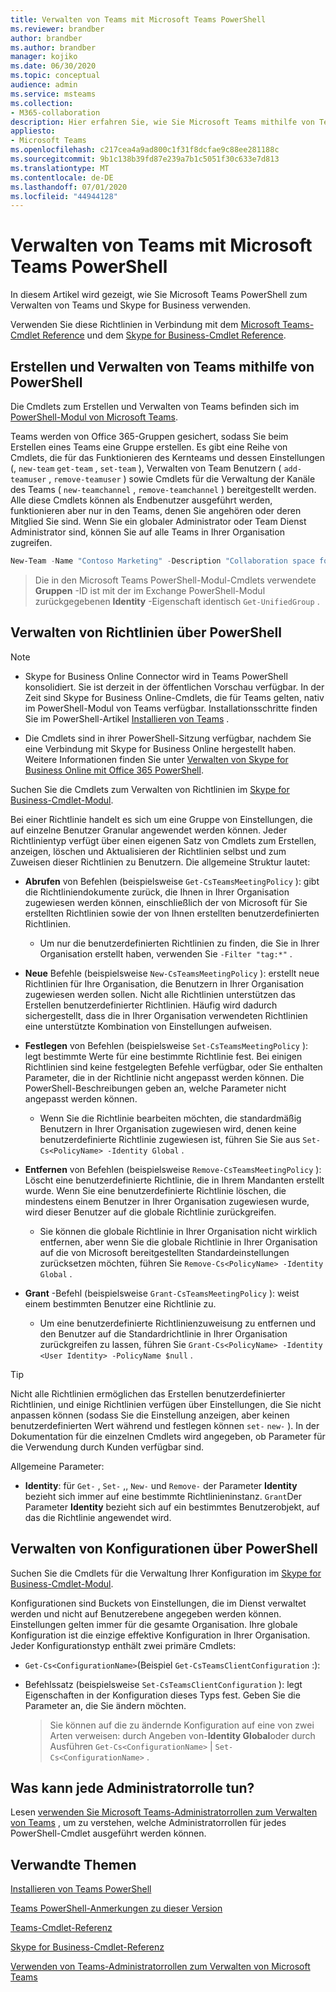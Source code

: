 ```yaml
---
title: Verwalten von Teams mit Microsoft Teams PowerShell
ms.reviewer: brandber
author: brandber
ms.author: brandber
manager: kojiko
ms.date: 06/30/2020
ms.topic: conceptual
audience: admin
ms.service: msteams
ms.collection:
- M365-collaboration
description: Hier erfahren Sie, wie Sie Microsoft Teams mithilfe von Teams PowerShell verwalten.
appliesto:
- Microsoft Teams
ms.openlocfilehash: c217cea4a9ad800c1f31f8dcfae9c88ee281188c
ms.sourcegitcommit: 9b1c138b39fd87e239a7b1c5051f30c633e7d813
ms.translationtype: MT
ms.contentlocale: de-DE
ms.lasthandoff: 07/01/2020
ms.locfileid: "44944128"
---
```

# <a name="manage-teams-with-microsoft-teams-powershell"></a>Verwalten von Teams mit Microsoft Teams PowerShell

In diesem Artikel wird gezeigt, wie Sie Microsoft Teams PowerShell zum Verwalten von Teams und Skype for Business verwenden. 

Verwenden Sie diese Richtlinien in Verbindung mit dem [Microsoft Teams-Cmdlet Reference](https://docs.microsoft.com/powershell/teams/?view=teams-ps) und dem [Skype for Business-Cmdlet Reference](https://docs.microsoft.com/powershell/skype/intro?view=skype-ps).

## <a name="create-and-manage-teams-using-powershell"></a>Erstellen und Verwalten von Teams mithilfe von PowerShell

Die Cmdlets zum Erstellen und Verwalten von Teams befinden sich im [PowerShell-Modul von Microsoft Teams](https://www.powershellgallery.com/packages/MicrosoftTeams/).

Teams werden von Office 365-Gruppen gesichert, sodass Sie beim Erstellen eines Teams eine Gruppe erstellen. Es gibt eine Reihe von Cmdlets, die für das Funktionieren des Kernteams und dessen Einstellungen (, ``new-team`` ``get-team`` , ``set-team`` ), Verwalten von Team Benutzern ( ``add-teamuser`` , ``remove-teamuser`` ) sowie Cmdlets für die Verwaltung der Kanäle des Teams ( ``new-teamchannel`` , ``remove-teamchannel`` ) bereitgestellt werden. Alle diese Cmdlets können als Endbenutzer ausgeführt werden, funktionieren aber nur in den Teams, denen Sie angehören oder deren Mitglied Sie sind. Wenn Sie ein globaler Administrator oder Team Dienst Administrator sind, können Sie auf alle Teams in Ihrer Organisation zugreifen.

```powershell
New-Team -Name "Contoso Marketing" -Description "Collaboration space for Contoso's Marketing department
```

> Die in den Microsoft Teams PowerShell-Modul-Cmdlets verwendete **Gruppen** -ID ist mit der im Exchange PowerShell-Modul zurückgegebenen **Identity** -Eigenschaft identisch ``Get-UnifiedGroup`` .

## <a name="manage-policies-via-powershell"></a>Verwalten von Richtlinien über PowerShell

> [!NOTE]
> - Skype for Business Online Connector wird in Teams PowerShell konsolidiert. Sie ist derzeit in der öffentlichen Vorschau verfügbar. In der Zeit sind Skype for Business Online-Cmdlets, die für Teams gelten, nativ im PowerShell-Modul von Teams verfügbar. Installationsschritte finden Sie im PowerShell-Artikel [Installieren von Teams](teams-powershell-install.md) .
>
> - Die Cmdlets sind in ihrer PowerShell-Sitzung verfügbar, nachdem Sie eine Verbindung mit Skype for Business Online hergestellt haben. Weitere Informationen finden Sie unter [Verwalten von Skype for Business Online mit Office 365 PowerShell](https://docs.microsoft.com/office365/enterprise/powershell/manage-skype-for-business-online-with-office-365-powershell).

Suchen Sie die Cmdlets zum Verwalten von Richtlinien im [Skype for Business-Cmdlet-Modul](https://www.microsoft.com/download/details.aspx?id=39366).

Bei einer Richtlinie handelt es sich um eine Gruppe von Einstellungen, die auf einzelne Benutzer Granular angewendet werden können. Jeder Richtlinientyp verfügt über einen eigenen Satz von Cmdlets zum Erstellen, anzeigen, löschen und Aktualisieren der Richtlinien selbst und zum Zuweisen dieser Richtlinien zu Benutzern. Die allgemeine Struktur lautet:

- **Abrufen** von Befehlen (beispielsweise ``Get-CsTeamsMeetingPolicy`` ): gibt die Richtliniendokumente zurück, die Ihnen in Ihrer Organisation zugewiesen werden können, einschließlich der von Microsoft für Sie erstellten Richtlinien sowie der von Ihnen erstellten benutzerdefinierten Richtlinien.
   - Um nur die benutzerdefinierten Richtlinien zu finden, die Sie in Ihrer Organisation erstellt haben, verwenden Sie ``-Filter "tag:*"`` .

- **Neue** Befehle (beispielsweise ``New-CsTeamsMeetingPolicy`` ): erstellt neue Richtlinien für Ihre Organisation, die Benutzern in Ihrer Organisation zugewiesen werden sollen. Nicht alle Richtlinien unterstützen das Erstellen benutzerdefinierter Richtlinien. Häufig wird dadurch sichergestellt, dass die in Ihrer Organisation verwendeten Richtlinien eine unterstützte Kombination von Einstellungen aufweisen.

- **Festlegen** von Befehlen (beispielsweise ``Set-CsTeamsMeetingPolicy`` ): legt bestimmte Werte für eine bestimmte Richtlinie fest. Bei einigen Richtlinien sind keine festgelegten Befehle verfügbar, oder Sie enthalten Parameter, die in der Richtlinie nicht angepasst werden können. Die PowerShell-Beschreibungen geben an, welche Parameter nicht angepasst werden können. 
   - Wenn Sie die Richtlinie bearbeiten möchten, die standardmäßig Benutzern in Ihrer Organisation zugewiesen wird, denen keine benutzerdefinierte Richtlinie zugewiesen ist, führen Sie Sie aus ``Set-Cs<PolicyName> -Identity Global`` .

- **Entfernen** von Befehlen (beispielsweise ``Remove-CsTeamsMeetingPolicy`` ): Löscht eine benutzerdefinierte Richtlinie, die in Ihrem Mandanten erstellt wurde. Wenn Sie eine benutzerdefinierte Richtlinie löschen, die mindestens einem Benutzer in Ihrer Organisation zugewiesen wurde, wird dieser Benutzer auf die globale Richtlinie zurückgreifen.
   - Sie können die globale Richtlinie in Ihrer Organisation nicht wirklich entfernen, aber wenn Sie die globale Richtlinie in Ihrer Organisation auf die von Microsoft bereitgestellten Standardeinstellungen zurücksetzen möchten, führen Sie ``Remove-Cs<PolicyName> -Identity Global`` .

- **Grant** -Befehl (beispielsweise ``Grant-CsTeamsMeetingPolicy`` ): weist einem bestimmten Benutzer eine Richtlinie zu.
   - Um eine benutzerdefinierte Richtlinienzuweisung zu entfernen und den Benutzer auf die Standardrichtlinie in Ihrer Organisation zurückgreifen zu lassen, führen Sie ``Grant-Cs<PolicyName> -Identity <User Identity> -PolicyName $null`` .

> [!TIP]
> Nicht alle Richtlinien ermöglichen das Erstellen benutzerdefinierter Richtlinien, und einige Richtlinien verfügen über Einstellungen, die Sie nicht anpassen können (sodass Sie die Einstellung anzeigen, aber keinen benutzerdefinierten Wert während und festlegen können ``set-`` ``new-`` ). In der Dokumentation für die einzelnen Cmdlets wird angegeben, ob Parameter für die Verwendung durch Kunden verfügbar sind.

Allgemeine Parameter:

- **Identity**: für ``Get-`` , ``Set-`` ,, ``New-`` und ``Remove-`` der Parameter **Identity** bezieht sich immer auf eine bestimmte Richtlinieninstanz. ``Grant``Der Parameter **Identity** bezieht sich auf ein bestimmtes Benutzerobjekt, auf das die Richtlinie angewendet wird.

## <a name="manage-configurations-via-powershell"></a>Verwalten von Konfigurationen über PowerShell

Suchen Sie die Cmdlets für die Verwaltung Ihrer Konfiguration im [Skype for Business-Cmdlet-Modul](https://www.microsoft.com/en-us/download/details.aspx?id=39366).

Konfigurationen sind Buckets von Einstellungen, die im Dienst verwaltet werden und nicht auf Benutzerebene angegeben werden können. Einstellungen gelten immer für die gesamte Organisation. Ihre globale Konfiguration ist die einzige effektive Konfiguration in Ihrer Organisation. Jeder Konfigurationstyp enthält zwei primäre Cmdlets:

- ``Get-Cs<ConfigurationName>``(Beispiel ``Get-CsTeamsClientConfiguration`` :):

- Befehlssatz (beispielsweise ``Set-CsTeamsClientConfiguration`` ): legt Eigenschaften in der Konfiguration dieses Typs fest. Geben Sie die Parameter an, die Sie ändern möchten.
   > Sie können auf die zu ändernde Konfiguration auf eine von zwei Arten verweisen: durch Angeben von-**Identity Global**oder durch Ausführen ``Get-Cs<ConfigurationName>``  |  ``Set-Cs<ConfigurationName>`` .

## <a name="what-can-each-admin-role-do"></a>Was kann jede Administratorrolle tun?

Lesen [verwenden Sie Microsoft Teams-Administratorrollen zum Verwalten von Teams](using-admin-roles.md) , um zu verstehen, welche Administratorrollen für jedes PowerShell-Cmdlet ausgeführt werden können.

## <a name="related-topics"></a>Verwandte Themen

[Installieren von Teams PowerShell](teams-powershell-install.md)

[Teams PowerShell-Anmerkungen zu dieser Version](teams-powershell-release-notes.md)

[Teams-Cmdlet-Referenz](https://docs.microsoft.com/powershell/teams/?view=teams-ps)

[Skype for Business-Cmdlet-Referenz](https://docs.microsoft.com/powershell/skype/intro?view=skype-ps)

[Verwenden von Teams-Administratorrollen zum Verwalten von Microsoft Teams](using-admin-roles.md)
